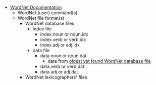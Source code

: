 - [WordNet Documentation](wordnet.princeton.edu/documentation)
  - WordNet (user) command(s)
  - WordNet file format(s)
    - WordNet database files
      - index file
        - index.noun or noun.idx
        - index.verb or verb.idx
        - index.adj or adj.idx
      - data file
        - data.noun or noun.dat
          - date from [oldest yet found WordNet database file](../../../../../../../../../../../../../../../urlkey/edu/princeton/wordnetcode/1.2/1.2.tar.gz/pc/dict/noun.dat)
        - data.verb or verb.dat
        - data.adj or adj.dat
    - WordNet lexicographers' files
